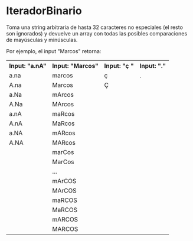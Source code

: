 # IteradorBinario
Toma una string arbitraria de hasta 32 caracteres no especiales (el resto son ignorados) y devuelve un array con todas las posibles comparaciones de mayúsculas y minúsculas.

Por ejemplo, el input "Marcos" retorna:
<table>
  <th>Input: "a.nA"</th><th>Input: "Marcos"</th><th>Input: "ç "</th><th>Input: "."</th>
  <tr><td>a.na</td><td>marcos</td><td>ç </td><td>.</td></tr>
  <tr><td>A.na</td><td>Marcos</td><td>Ç </td></tr>
  <tr><td>a.Na</td><td>mArcos</td></tr>
  <tr><td>A.Na</td><td>MArcos</td></tr>
  <tr><td>a.nA</td><td>maRcos</td></tr>
  <tr><td>A.nA</td><td>MaRcos</td></tr>
  <tr><td>a.NA</td><td>mARcos</td></tr>
  <tr><td>A.NA</td><td>MARcos</td></tr>
  <tr><td></td><td>marCos</td></tr>
  <tr><td></td><td>MarCos</td></tr>
  <tr><td></td><td>...</td></tr>
  <tr><td></td><td>mArCOS</td></tr>
  <tr><td></td><td>MArCOS</td></tr>
  <tr><td></td><td>maRCOS</td></tr>
  <tr><td></td><td>MaRCOS</td></tr>
  <tr><td></td><td>mARCOS</td></tr>
  <tr><td></td><td>MARCOS</td></tr>
</table>

